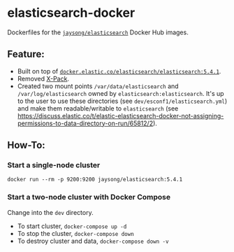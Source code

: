 # elasticsearch-docker

Dockerfiles for the [`jaysong/elasticsearch`](https://hub.docker.com/r/jaysong/elasticsearch/)
Docker Hub images.

## Feature:

- Built on top of [`docker.elastic.co/elasticsearch/elasticsearch:5.4.1`](https://github.com/elastic/elasticsearch-docker/tree/5.4).
- Removed [X-Pack](https://www.elastic.co/guide/en/x-pack/5.4/index.html).
- Created two mount points `/var/data/elasticsearch` and `/var/log/elasticsearch` owned by
  `elasticsearch:elasticsearch`. It's up to the user to use these directories (see
  `dev/esconf1/elasticsearch.yml`) and make them readable/writable to `elasticsearch` (see https://discuss.elastic.co/t/elastic-elasticsearch-docker-not-assigning-permissions-to-data-directory-on-run/65812/2).

## How-To:

### Start a single-node cluster
```
docker run --rm -p 9200:9200 jaysong/elasticsearch:5.4.1
```

### Start a two-node cluster with Docker Compose

Change into the `dev` directory.

- To start cluster, `docker-compose up -d`
- To stop the cluster, `docker-compose down`
- To destroy cluster and data, `docker-compose down -v`
